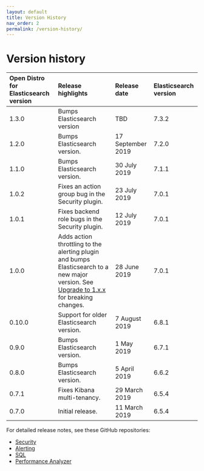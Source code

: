 ```yaml
---
layout: default
title: Version History
nav_order: 2
permalink: /version-history/
---
```


# Version history

Open Distro for Elasticsearch version | Release highlights | Release date | Elasticsearch version
:--- | :--- | :--- | :---
1.3.0 | Bumps Elasticsearch version | TBD | 7.3.2
1.2.0 | Bumps Elasticsearch version. | 17 September 2019 | 7.2.0
1.1.0 | Bumps Elasticsearch version. | 30 July 2019 | 7.1.1
1.0.2 | Fixes an action group bug in the Security plugin. | 23 July 2019 | 7.0.1
1.0.1 | Fixes backend role bugs in the Security plugin. | 12 July 2019 | 7.0.1
1.0.0 | Adds action throttling to the alerting plugin and bumps Elasticsearch to a new major version. See [Upgrade to 1.x.x](../docs/upgrade/1-0-0/) for breaking changes. | 28 June 2019 | 7.0.1
0.10.0 | Support for older Elasticsearch version. | 7 August 2019 | 6.8.1
0.9.0 | Bumps Elasticsearch version. | 1 May 2019 | 6.7.1
0.8.0 | Bumps Elasticsearch version. | 5 April 2019 | 6.6.2
0.7.1 | Fixes Kibana multi-tenancy. | 29 March 2019 | 6.5.4
0.7.0 | Initial release. | 11 March 2019 | 6.5.4

For detailed release notes, see these GitHub repositories:

- [Security](https://github.com/opendistro-for-elasticsearch/security/releases)
- [Alerting](https://github.com/opendistro-for-elasticsearch/alerting/releases)
- [SQL](https://github.com/opendistro-for-elasticsearch/sql/releases)
- [Performance Analyzer](https://github.com/opendistro-for-elasticsearch/performance-analyzer/releases)
